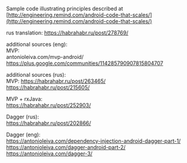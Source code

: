 Sample code illustrating principles described at [http://engineering.remind.com/android-code-that-scales/](http://engineering.remind.com/android-code-that-scales/)

rus translation: https://habrahabr.ru/post/278769/

additional sources (eng): </br>
MVP: </br>
antonioleiva.com/mvp-android/ </br>
https://plus.google.com/communities/114285790907815804707 </br>

additional sources (rus): </br>
MVP:
https://habrahabr.ru/post/263465/ </br>
https://habrahabr.ru/post/215605/

MVP + rxJava: </br>
https://habrahabr.ru/post/252903/

Dagger (rus): </br>
https://habrahabr.ru/post/202866/ </br>

Dagger (eng): </br>
https://antonioleiva.com/dependency-injection-android-dagger-part-1/ </br>
https://antonioleiva.com/dagger-android-part-2/ </br>
https://antonioleiva.com/dagger-3/ </br>

